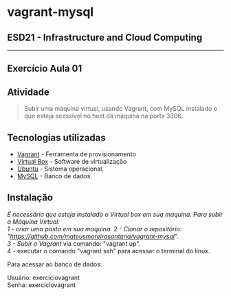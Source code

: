 # vagrant-mysql

## ESD21 - Infrastructure and Cloud Computing 
---------------------------------------------------------------------------------------------------------------

## Exercício Aula 01

## Atividade
>Subir uma máquina virtual, usando Vagrant, com MySQL instalado e que esteja acessível no host da máquina na porta 3306.  

## Tecnologias utilizadas

- [Vagrant](https://www.vagrantup.com/) - Ferramenta de provisionamento
- [Virtual Box](https://www.virtualbox.org/) - Software de virtualização
- [Ubuntu](https://ubuntu.com/) - Sistema operacional.
- [MySQL](https://www.mysql.com/) - Banco de dados.


## Instalação 
*É necessário que esteja instalado o Virtual box em sua maquina.
Para subir a Máquina Virtual:  
    1 - criar uma pasta em sua maquina.
    2 - Clonar o repositório: "https://github.com/mateusmoreirasantana/vagrant-mysql".  
    3 - Subir o Vagrant* via comando: "vagrant up".  
    4 - executar o comando "vagrant ssh" para acessar o terminal do linux.



Para acessar ao banco de dados:  

Usuário: exerciciovagrant  
Senha: exerciciovagrant